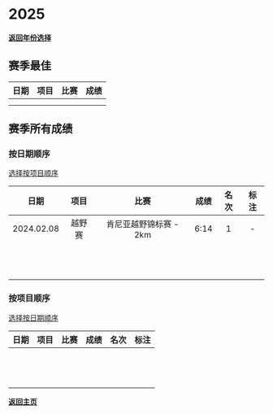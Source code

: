 # 2025

**[返回年份选择](../Results.md)**

## 赛季最佳

| 日期 | 项目 | 比赛 | 成绩 |
| :--: | :--: | :--: | :--: |
|      |      |      |      |
|      |      |      |      |

## 赛季所有成绩

### 按日期顺序<a id='1'></a>

[选择按项目顺序](#2)

|    日期    |  项目  |          比赛          | 成绩 | 名次 | 标注 |
| :--------: | :----: | :--------------------: | :--: | :--: | :--: |
| 2024.02.08 | 越野赛 | 肯尼亚越野锦标赛 - 2km | 6:14 |  1   |  -   |
|            |        |                        |      |      |      |
|            |        |                        |      |      |      |
|            |        |                        |      |      |      |
|            |        |                        |      |      |      |
|            |        |                        |      |      |      |
|            |        |                        |      |      |      |
|            |        |                        |      |      |      |
|            |        |                        |      |      |      |
|            |        |                        |      |      |      |
|            |        |                        |      |      |      |
|            |        |                        |      |      |      |
|            |        |                        |      |      |      |

### 按项目顺序<a id='2'></a>

[选择按日期顺序](#1)

| 日期 | 项目 | 比赛 | 成绩 | 名次 | 标注 |
| :--: | :--: | :--: | :--: | :--: | :--: |
|      |      |      |      |      |      |
|      |      |      |      |      |      |
|      |      |      |      |      |      |
|      |      |      |      |      |      |
|      |      |      |      |      |      |
|      |      |      |      |      |      |
|      |      |      |      |      |      |
|      |      |      |      |      |      |
|      |      |      |      |      |      |
|      |      |      |      |      |      |
|      |      |      |      |      |      |
|      |      |      |      |      |      |
|      |      |      |      |      |      |

**[返回主页](../Results.md)**
